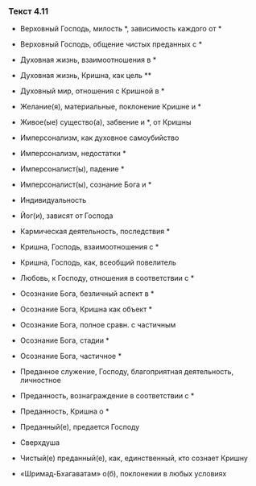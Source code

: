 ### Текст 4.11

- Верховный Господь, милость *, зависимость каждого от *

- Верховный Господь, общение чистых преданных с *

- Духовная жизнь, взаимоотношения в *

- Духовная жизнь, Кришна, как цель **

- Духовный мир, отношения с Кришной в *

- Желание(я), материальные, поклонение Кришне и *

- Живое(ые) существо(а), забвение и *, от Кришны

- Имперсонализм, как духовное самоубийство

- Имперсонализм, недостатки *

- Имперсоналист(ы), падение *

- Имперсоналист(ы), сознание Бога и *

- Индивидуальность

- Йог(и), зависят от Господа

- Кармическая деятельность, последствия *

- Кришна, Господь, взаимоотношения с *

- Кришна, Господь, как, всеобщий повелитель

- Любовь, к Господу, отношения в соответствии с *

- Осознание Бога, безличный аспект в *

- Осознание Бога, Кришна как объект *

- Осознание Бога, полное сравн. с частичным

- Осознание Бога, стадии *

- Осознание Бога, частичное *

- Преданное служение, Господу, благоприятная деятельность, личностное

- Преданность, вознаграждение в соответствии с *

- Преданность, Кришна о *

- Преданный(е), предается Господу

- Сверхдуша

- Чистый(е) преданный(е), как, единственный, кто сознает Кришну

- «Шримад-Бхагаватам» о(б), поклонении в любых условиях
	
